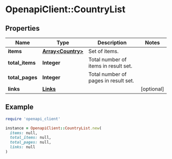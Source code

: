 # OpenapiClient::CountryList

## Properties

| Name | Type | Description | Notes |
| ---- | ---- | ----------- | ----- |
| **items** | [**Array&lt;Country&gt;**](Country.md) | Set of items. |  |
| **total_items** | **Integer** | Total number of items in result set. |  |
| **total_pages** | **Integer** | Total number of pages in result set. |  |
| **links** | [**Links**](Links.md) |  | [optional] |

## Example

```ruby
require 'openapi_client'

instance = OpenapiClient::CountryList.new(
  items: null,
  total_items: null,
  total_pages: null,
  links: null
)
```

